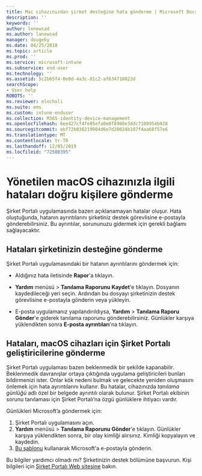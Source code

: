 ```yaml
---
title: Mac cihazınızdan şirket desteğine hata gönderme | Microsoft Docs
description: ''
keywords: ''
author: lenewsad
ms.author: lanewsad
manager: dougeby
ms.date: 04/25/2018
ms.topic: article
ms.prod: ''
ms.service: microsoft-intune
ms.subservice: end-user
ms.technology: ''
ms.assetid: 5c2b65f4-0e0d-4a3c-81c2-af634718023d
searchScope:
- User help
ROBOTS: ''
ms.reviewer: elocholi
ms.suite: ems
ms.custom: intune-enduser
ms.collection: M365-identity-device-management
ms.openlocfilehash: 6ee427cf4fe85efa0e0f8900e3ddc7108954b928
ms.sourcegitcommit: ebf72b038219904d6e7d20024b107f4aa68f57e6
ms.translationtype: MT
ms.contentlocale: tr-TR
ms.lasthandoff: 12/05/2019
ms.locfileid: "72508395"
---
```

# <a name="submit-errors-to-the-right-people-for-your-managed-macos-device"></a>Yönetilen macOS cihazınızla ilgili hataları doğru kişilere gönderme

Şirket Portalı uygulamasında bazen açıklanamayan hatalar oluşur. Hata oluştuğunda, hatanın ayrıntılarını şirketiniz destek görevlisine e-postayla gönderebilirsiniz. Bu ayrıntılar, sorununuzu gidermek için gerekli bağlamı sağlayacaktır.

## <a name="send-errors-to-your-company-support"></a>Hataları şirketinizin desteğine gönderme

Şirket Portalı uygulamasındaki bir hatanın ayrıntılarını göndermek için:

- Aldığınız hata iletisinde **Rapor**'a tıklayın.

- **Yardım** menüsü > **Tanılama Raporunu Kaydet**'e tıklayın. Dosyanın kaydedileceği yeri seçin. Ardından bu dosyayı şirketinizin destek görevlisine e-postayla gönderin veya yükleyin.

- E-posta uygulamanız yapılandırıldıysa, **Yardım** > **Tanılama Raporu Gönder**'e giderek tanılama raporunu gönderebilirsiniz. Günlükler karşıya yüklendikten sonra **E-posta ayrıntıları**'na tıklayın.

## <a name="send-errors-to-the-company-portal-developers-for-macos-devices"></a>Hataları, macOS cihazları için Şirket Portalı geliştiricilerine gönderme

Şirket Portalı uygulaması bazen beklenmedik bir şekilde kapanabilir. Beklenmedik davranışlar ortaya çıktığında uygulama geliştiricileri bunları bildirmenizi ister. Onlar kök nedeni bulmak ve gelecekte yeniden oluşmasını önlemek için hata ayrıntılarını kullanır. Bu hatalar, cihazınızda _tanılama günlüğü_ adlı özel bir belgede ayrıntılı olarak bulunur. Şirket Portalı ekibinin sorunu tanılaması için Şirket Portalı’na özgü günlüklere ihtiyacı vardır.

Günlükleri Microsoft’a göndermek için:

1. Şirket Portalı uygulamasını açın.
2. **Yardım** menüsü > **Tanılama Raporunu Gönder**'e tıklayın.  Günlükler karşıya yüklendikten sonra, bir olay kimliği alırsınız. Kimliği kopyalayın ve kaydedin.
3. <a href="mailto:IntuneCPiOSfeedback@microsoft.com?subject=My Company Portal App Closed Unexpectedly&body=Paste your incident ID and describe the incident here.">Bu şablonu</a> kullanarak Microsoft'a e-postayla gönderin.

Bu bilgiler yardımcı olmadı mı? Şirketinizin destek bölümüne başvurun. Kişi bilgileri için [Şirket Portalı Web sitesine](https://go.microsoft.com/fwlink/?linkid=2010980) bakın.
